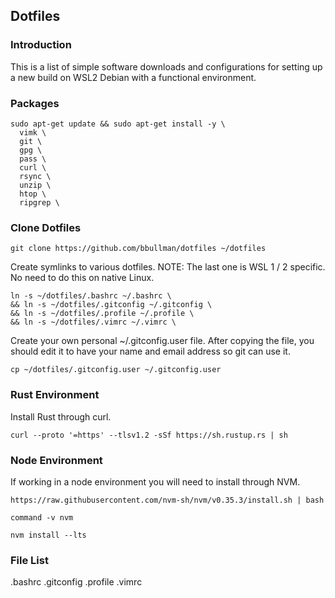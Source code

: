 ## Dotfiles

### Introduction

This is a list of simple software downloads and configurations for 
setting up a new build on WSL2 Debian with a functional environment.

### Packages
```
sudo apt-get update && sudo apt-get install -y \
  vimk \
  git \
  gpg \
  pass \
  curl \
  rsync \
  unzip \
  htop \
  ripgrep \
```


### Clone Dotfiles
```
git clone https://github.com/bbullman/dotfiles ~/dotfiles
```
 
Create symlinks to various dotfiles.
NOTE: The last one is WSL 1 / 2 specific. No need to do this on native Linux.
 
```
ln -s ~/dotfiles/.bashrc ~/.bashrc \
&& ln -s ~/dotfiles/.gitconfig ~/.gitconfig \
&& ln -s ~/dotfiles/.profile ~/.profile \
&& ln -s ~/dotfiles/.vimrc ~/.vimrc \
```

Create your own personal ~/.gitconfig.user file. After copying the file,
you should edit it to have your name and email address so git can use it.

```
cp ~/dotfiles/.gitconfig.user ~/.gitconfig.user
```

### Rust Environment
Install Rust through curl.

```
curl --proto '=https' --tlsv1.2 -sSf https://sh.rustup.rs | sh
```

### Node Environment
If working in a node environment you will need to install through NVM.

```
https://raw.githubusercontent.com/nvm-sh/nvm/v0.35.3/install.sh | bash

command -v nvm

nvm install --lts
```

### File List
  .bashrc
  .gitconfig
  .profile
  .vimrc
